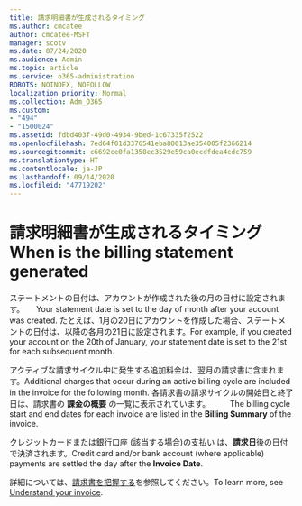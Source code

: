 ```yaml
---
title: 請求明細書が生成されるタイミング
ms.author: cmcatee
author: cmcatee-MSFT
manager: scotv
ms.date: 07/24/2020
ms.audience: Admin
ms.topic: article
ms.service: o365-administration
ROBOTS: NOINDEX, NOFOLLOW
localization_priority: Normal
ms.collection: Adm_O365
ms.custom:
- "494"
- "1500024"
ms.assetid: fdbd403f-49d0-4934-9bed-1c67335f2522
ms.openlocfilehash: 7ed64f01d3376541eba80013ae354005f2366214
ms.sourcegitcommit: c6692ce0fa1358ec3529e59ca0ecdfdea4cdc759
ms.translationtype: HT
ms.contentlocale: ja-JP
ms.lasthandoff: 09/14/2020
ms.locfileid: "47719202"
---
```

# <a name="when-is-the-billing-statement-generated"></a><span data-ttu-id="68897-102">請求明細書が生成されるタイミング</span><span class="sxs-lookup"><span data-stu-id="68897-102">When is the billing statement generated</span></span>

<span data-ttu-id="68897-103">ステートメントの日付は、アカウントが作成された後の月の日付に設定されます。　　</span><span class="sxs-lookup"><span data-stu-id="68897-103">Your statement date is set to the day of month after your account was created.</span></span> <span data-ttu-id="68897-104">たとえば、1月の20日にアカウントを作成した場合、ステートメントの日付は、以降の各月の21日に設定されます。</span><span class="sxs-lookup"><span data-stu-id="68897-104">For example, if you created your account on the 20th of January, your statement date is set to the 21st for each subsequent month.</span></span>

<span data-ttu-id="68897-105">アクティブな請求サイクル中に発生する追加料金は、翌月の請求書に含まれます。</span><span class="sxs-lookup"><span data-stu-id="68897-105">Additional charges that occur during an active billing cycle are included in the invoice for the following month.</span></span> <span data-ttu-id="68897-106">各請求書の請求サイクルの開始日と終了日は、請求書の **課金の概要** の一覧に表示されています。　　　</span><span class="sxs-lookup"><span data-stu-id="68897-106">The billing cycle start and end dates for each invoice are listed in the **Billing Summary** of the invoice.</span></span>

<span data-ttu-id="68897-107">クレジットカードまたは銀行口座 (該当する場合)の支払い は、**請求日**後の日付で決済されます。</span><span class="sxs-lookup"><span data-stu-id="68897-107">Credit card and/or bank account (where applicable) payments are settled the day after the **Invoice Date**.</span></span>
  
<span data-ttu-id="68897-108">詳細については、[請求書を把握する](https://docs.microsoft.com/microsoft-365/commerce/billing-and-payments/understand-your-invoice2)を参照してください。</span><span class="sxs-lookup"><span data-stu-id="68897-108">To learn more, see [Understand your invoice](https://docs.microsoft.com/microsoft-365/commerce/billing-and-payments/understand-your-invoice2).</span></span>